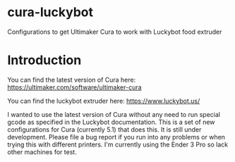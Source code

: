 # cura-luckybot
Configurations to get Ultimaker Cura to work with Luckybot food extruder

# Introduction
You can find the latest version of Cura here:  https://ultimaker.com/software/ultimaker-cura

You can find the luckybot extruder here:  https://www.luckybot.us/

I wanted to use the latest version of Cura without any need to run special gcode as specified in the Luckybot documentation.  This is a set of new configurations for Cura (currently 5.1) that does this.  It is still under development.  Please file a bug report if you run into any problems or when trying this with different printers.  I'm currently using the Ender 3 Pro so lack other machines for test.

